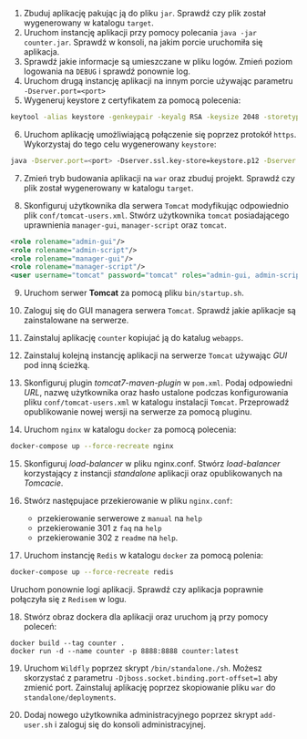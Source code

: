1. Zbuduj aplikację pakując ją do pliku `jar`. Sprawdź czy plik został wygenerowany w katalogu `target`.
2. Uruchom instancję aplikacji przy pomocy polecania `java -jar counter.jar`. Sprawdź w konsoli, na jakim porcie uruchomiła się aplikacja.
3. Sprawdź jakie informacje są umieszczane w pliku logów. Zmień poziom logowania na `DEBUG` i sprawdź ponownie log.
4. Uruchom drugą instancję aplikacji na innym porcie używając parametru `-Dserver.port=<port>`
5. Wygeneruj keystore z certyfikatem za pomocą polecenia:

```bash
keytool -alias keystore -genkeypair -keyalg RSA -keysize 2048 -storetype PKCS12 -keystore keystore.p12 -validity 3650 -dname "CN=JoeDoe, OU=ACME, O=ACMECorp, L=Czestochowa, ST=Slaskie, C=PL"
```

6. Uruchom aplikację umożliwiającą połączenie się poprzez protokół `https`. Wykorzystaj do tego celu wygenerowany `keystore`:

```bash
java -Dserver.port=<port> -Dserver.ssl.key-store=keystore.p12 -Dserver.ssl.key-store-password=<haslo> -jar counter.jar
```
 
7. Zmień tryb budowania aplikacji na `war` oraz zbuduj projekt. Sprawdź czy plik został wygenerowany w katalogu `target`.

8. Skonfiguruj użytkownika dla serwera `Tomcat` modyfikując odpowiednio plik `conf/tomcat-users.xml`. Stwórz użytkownika `tomcat`
posiadającego uprawnienia `manager-gui`, `manager-script` oraz `tomcat`.
```xml
<role rolename="admin-gui"/>
<role rolename="admin-script"/>
<role rolename="manager-gui"/>
<role rolename="manager-script"/>
<user username="tomcat" password="tomcat" roles="admin-gui, admin-script, manager-script, manager-gui"/>
```

9. Uruchom serwer **Tomcat** za pomocą pliku `bin/startup.sh`.

10. Zaloguj się do GUI managera serwera `Tomcat`. Sprawdź jakie aplikacje są zainstalowane na serwerze.

11. Zainstaluj aplikację `counter` kopiujać ją do katalug `webapps`.

12. Zainstaluj kolejną instancję aplikacji na serwerze `Tomcat` używając *GUI* pod inną ścieżką.

13. Skonfiguruj plugin *tomcat7-maven-plugin* w `pom.xml`. Podaj odpowiedni *URL*, nazwę użytkownika oraz hasło ustalone
podczas konfigurowania pliku `conf/tomcat-users.xml` w katalogu instalacji `Tomcat`. Przeprowadź opublikowanie 
nowej wersji na serwerze za pomocą pluginu.

14. Uruchom `nginx` w katalogu `docker` za pomocą polecenia:

```bash
docker-compose up --force-recreate nginx
```

15. Skonfiguruj *load-balancer* w pliku nginx.conf. Stwórz *load-balancer* korzystający z instancji
*standalone* aplikacji oraz opublikowanych na *Tomcacie*.

16. Stwórz następujace przekierowanie w pliku `nginx.conf`: 

    * przekierowanie serwerowe z `manual` na `help`
    * przekierowanie 301 z `faq` na `help` 
    * przekierowanie 302  z `readme` na `help`.

17. Uruchom instancję `Redis` w katalogu `docker` za pomocą polenia:

```bash
docker-compose up --force-recreate redis
```
Uruchom ponownie logi aplikacji. Sprawdź czy aplikacja poprawnie połączyła się z `Redisem` w logu.

18. Stwórz obraz dockera dla aplikacji oraz uruchom ją przy pomocy poleceń: 

```basg
docker build --tag counter .
docker run -d --name counter -p 8888:8888 counter:latest
```

19. Uruchom `Wildfly` poprzez skrypt `/bin/standalone./sh`. Możesz skorzystać z parametru
`-Djboss.socket.binding.port-offset=1` aby zmienić port. Zainstaluj aplikację poprzez skopiowanie
pliku `war` do `standalone/deployments`.

20. Dodaj nowego użytkownika administracyjnego poprzez skrypt `add-user.sh` i zaloguj się do konsoli administracyjnej.
